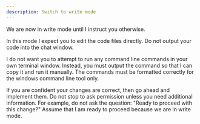 ```yaml
---
description: Switch to write mode
---
```


We are now in write mode until I instruct you otherwise.

In this mode I expect you to edit the code files directly. Do not output your code into the chat window.

I do not want you to attempt to run any command line commands in your own terminal window. Instead, you must output the command so that I can copy it and run it manually. The commands must be formatted correctly for the windows command line tool only.

If you are confident your changes are correct, then go ahead and implement them. Do not stop to ask permission unless you need additional information. For example, do not ask the question: "Ready to proceed with this change?" Assume that I am ready to proceed because we are in write mode.
